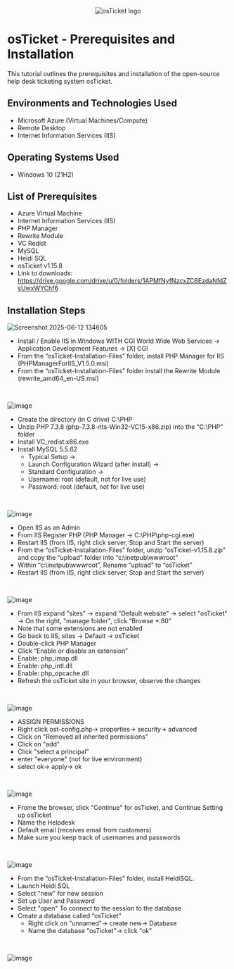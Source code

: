 <p align="center">
<img src="https://i.imgur.com/Clzj7Xs.png" alt="osTicket logo"/>
</p>

<h1>osTicket - Prerequisites and Installation</h1>
This tutorial outlines the prerequisites and installation of the open-source help desk ticketing system osTicket.<br />



<h2>Environments and Technologies Used</h2>

- Microsoft Azure (Virtual Machines/Compute)
- Remote Desktop
- Internet Information Services (IIS)

<h2>Operating Systems Used </h2>

- Windows 10</b> (21H2)

<h2>List of Prerequisites</h2>

- Azure Virtual Machine
- Internet Information Services (IIS)
- PHP Manager
- Rewrite Module
- VC Redist
- MySQL
- Heidi SQL
- osTicket v1.15.8
- Link to downloads: https://drive.google.com/drive/u/0/folders/1APMfNyfNzcxZC6EzdaNfdZsUwxWYChf6

<h2>Installation Steps</h2>

<p>
  
![Screenshot 2025-06-12 134605](https://github.com/user-attachments/assets/389b2846-b004-4842-a961-fdd61ba0fc78)

</p>
<p>
  
- Install / Enable IIS in Windows WITH CGI
World Wide Web Services -> Application Development Features -> [X] CGI
- From the “osTicket-Installation-Files” folder, install PHP Manager for IIS (PHPManagerForIIS_V1.5.0.msi)
- From the “osTicket-Installation-Files” folder install the Rewrite Module (rewrite_amd64_en-US.msi)

</p>
<br />

<p>

  ![image](https://github.com/user-attachments/assets/92f7fc34-c27e-47ad-a95f-b3f54a95d489)

</p>
<p>
  
- Create the directory (in C drive) C:\PHP
- Unzip PHP 7.3.8 (php-7.3.8-nts-Win32-VC15-x86.zip) into the “C:\PHP” folder
- Install VC_redist.x86.exe
- Install MySQL 5.5.62
    - Typical Setup ->
    - Launch Configuration Wizard (after install) ->
    -  Standard Configuration ->
    - Username: root (default, not for live use)
    - Password: root (default, not for live use)

</p>
<br />

<p>

  ![image](https://github.com/user-attachments/assets/46b5f620-a1a2-464f-aad6-d0c3782817aa)

</p>
<p>

- Open IIS as an Admin
- From IIS Register PHP (PHP Manager -> C:\PHP\php-cgi.exe)
- Restart IIS (from IIS, right click server, Stop and Start the server)
- From the “osTicket-Installation-Files” folder, unzip “osTicket-v1.15.8.zip” and copy the “upload” folder into “c:\inetpub\wwwroot”
- Within “c:\inetpub\wwwroot”, Rename “upload” to “osTicket”
- Restart IIS (from IIS, right click server, Stop and Start the server)
</p>
<br />

<p>

![image](https://github.com/user-attachments/assets/d20634ef-0357-464c-a686-9613b693d750)

</p>
<p>

- From IIS expand "sites" -> expand "Default website" -> select "osTicket" -> On the right, "manage folder", click “Browse *:80”
- Note that some extensions are not enabled
- Go back to IIS, sites -> Default -> osTicket
- Double-click PHP Manager
- Click “Enable or disable an extension”
- Enable: php_imap.dll
- Enable: php_intl.dll
- Enable: php_opcache.dll
- Refresh the osTicket site in your browser, observe the changes

</p>
<br />

<p>

![image](https://github.com/user-attachments/assets/49df8eb2-1236-4084-9e37-46889f79721a)

</p>
<p>
  
- ASSIGN PERMISSIONS
- Right click ost-config.php-> properties->  security-> advanced
- Click on "Removed all inherited permissions"
- Click on "add"
- Click "select a principal"
- enter "everyone" (not for live environment)
- select ok-> apply-> ok

</p>
<br />

![image](https://github.com/user-attachments/assets/9b5fac84-2f36-4bf1-aa88-13bba1a4f291)

</p>
<p>
  
- Frome the browser, click "Continue" for osTicket, and Continue Setting up osTicket
- Name the Helpdesk
- Default email (receives email from customers)
- Make sure you keep track of usernames and passwords


</p>
<br />

<p>

![image](https://github.com/user-attachments/assets/4ed2a7be-e70a-4297-aa67-553e8c4882d0)

</p>
<p>

- From the “osTicket-Installation-Files” folder, install HeidiSQL.
- Launch Heidi SQL
- Select "new" for new session
- Set up User and Password
- Select "open" To connect to the session to the database
- Create a database called “osTicket”
  - Right click on "unnamed"-> create new-> Database
  - Name the database "osTicket"-> click "ok"

  
</p>
<br />

<p>

![image](https://github.com/user-attachments/assets/44e5dac3-cc9a-4982-86df-593432c36315)

</p>
<p>

  
</p>
